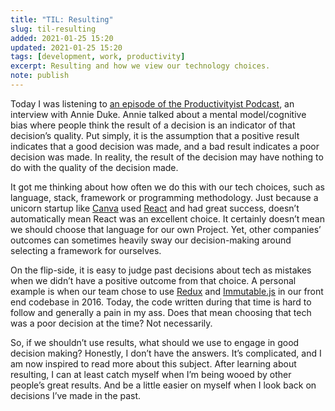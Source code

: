 ```yaml
---
title: "TIL: Resulting"
slug: til-resulting
added: 2021-01-25 15:20
updated: 2021-01-25 15:20
tags: [development, work, productivity] 
excerpt: Resulting and how we view our technology choices.
note: publish
---
```


Today I was listening to [an episode of the Productivityist Podcast](https://productivityist.com/podcast354/), an interview with Annie Duke. Annie talked about a mental model/cognitive bias where people think the result of a decision is an indicator of that decision’s quality. Put simply, it is the assumption that a positive result indicates that a good decision was made, and a bad result indicates a poor decision was made. In reality, the result of the decision may have nothing to do with the quality of the decision made. 

It got me thinking about how often we do this with our tech choices, such as language, stack, framework or programming methodology. Just because a unicorn startup like [Canva](https://www.canva.com/) used [React](https://reactjs.org/) and had great success, doesn’t automatically mean React was an excellent choice. It certainly doesn’t mean we should choose that language for our own Project. Yet, other companies’ outcomes can sometimes heavily sway our decision-making around selecting a framework for ourselves. 

On the flip-side, it is easy to judge past decisions about tech as mistakes when we didn’t have a positive outcome from that choice. A personal example is when our team chose to use [Redux](https://redux.js.org/) and [Immutable.js](https://immutable-js.github.io/immutable-js/) in our front end codebase in 2016. Today, the code written during that time is hard to follow and generally a pain in my ass. Does that mean choosing that tech was a poor decision at the time? Not necessarily.

So, if we shouldn’t use results, what should we use to engage in good decision making? Honestly, I don’t have the answers. It’s complicated, and I am now inspired to read more about this subject. After learning about resulting, I can at least catch myself when I’m being wooed by other people’s great results. And be a little easier on myself when I look back on decisions I’ve made in the past.
